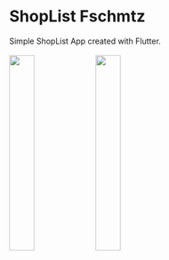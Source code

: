 # ShopList Fschmtz

Simple ShopList App created with Flutter.
<br>
<br>
<img src="https://user-images.githubusercontent.com/21291813/119422776-22ef5480-bcd8-11eb-956c-f64580213ef1.png" width="30%"></img> <img src="https://user-images.githubusercontent.com/21291813/119422782-2551ae80-bcd8-11eb-8858-ae2abb252f30.png" width="30%"></img> 
